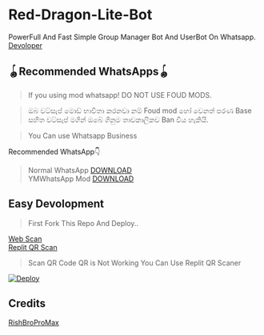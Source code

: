 # Red-Dragon-Lite-Bot
PowerFull And Fast Simple Group Manager Bot And UserBot On Whatsapp. <br>
[Devoloper](t.me/ImRishmika)

## 🪀Recommended WhatsApps🪀

>If you using mod whatsapp!
>DO NOT USE FOUD MODS.

>ඔබ වට්සැප් මොඩ් භාවිතා කරනවා නම් Foud mod හෝ වෙනත් පරණ Base සහිත වට්සැප් මගින් ඔබේ ගිනුම තාවකාලිකව Ban විය හැකියි.

> You Can use Whatsapp Business

Recommended WhatsApp👇
>Normal WhatsApp [DOWNLOAD](https://play.google.com/store/apps/details?id=com.whatsapp) <br>
>YMWhatsApp Mod [DOWNLOAD](https://ymwhatsapp.com/ymwa/)

## Easy Devolopment

> First Fork This Repo And Deploy.. <br>

[Web Scan](https://levanter.up.railway.app/md) <br>
[Replit QR Scan](https://replit.com/@ImRishmika/Red-Dragon-Lite-QR?v=1)
> Scan QR Code QR is Not Working You Can Use Replit QR Scaner

[![Deploy](https://www.herokucdn.com/deploy/button.svg)](https://heroku.com/deploy)
</div>

## Credits 

[RishBroProMax](https://github.com/RishBroPromax)
